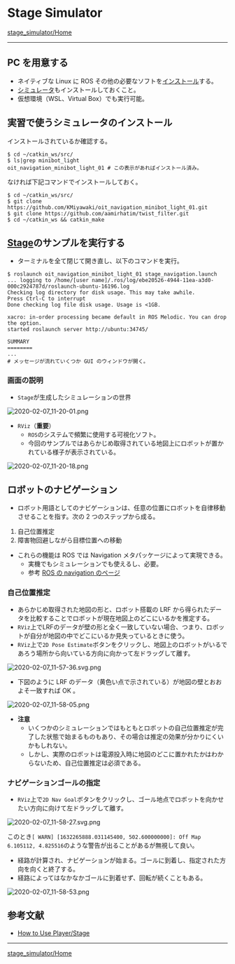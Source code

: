 # Stage Simulator

[stage_simulator/Home](Home.md)

---

## PC を用意する

- ネイティブな Linux に ROS その他の必要なソフトを[インストール](https://github.com/KMiyawaki/setup_robot_programming)する。
- [シミュレータ](https://github.com/KMiyawaki/oit_navigation_minibot_light_01)もインストールしておくこと。
- 仮想環境（WSL、Virtual Box）でも実行可能。

## 実習で使うシミュレータのインストール

インストールされているか確認する。

```shell
$ cd ~/catkin_ws/src/
$ ls|grep minibot_light
oit_navigation_minibot_light_01 # この表示があればインストール済み。
```

なければ下記コマンドでインストールしておく。

```shell
$ cd ~/catkin_ws/src/
$ git clone https://github.com/KMiyawaki/oit_navigation_minibot_light_01.git
$ git clone https://github.com/aamirhatim/twist_filter.git
$ cd ~/catkin_ws && catkin_make
```

## [Stage](http://wiki.ros.org/stage)のサンプルを実行する

- ターミナルを全て閉じて開き直し、以下のコマンドを実行。

```shell
$ roslaunch oit_navigation_minibot_light_01 stage_navigation.launch
... logging to /home/[user name]/.ros/log/ebe20526-4944-11ea-a3d0-000c2924787d/roslaunch-ubuntu-16196.log
Checking log directory for disk usage. This may take awhile.
Press Ctrl-C to interrupt
Done checking log file disk usage. Usage is <1GB.

xacro: in-order processing became default in ROS Melodic. You can drop the option.
started roslaunch server http://ubuntu:34745/

SUMMARY
========
...
# メッセージが流れていくつか GUI のウィンドウが開く。
```

### 画面の説明

- `Stage`が生成したシミュレーションの世界

![2020-02-07_11-20-01.png](./stage_simulator_01/2020-02-07_11-20-01.png)

- `RViz`（**重要**）
  - `ROS`のシステムで頻繁に使用する可視化ソフト。
  - 今回のサンプルではあらかじめ取得されている地図上にロボットが置かれている様子が表示されている。

![2020-02-07_11-20-18.png](./stage_simulator_01/2020-02-07_11-20-18.png)

## ロボットのナビゲーション

- ロボット用語としてのナビゲーションは、任意の位置にロボットを自律移動させることを指す。次の 2 つのステップから成る。

1. 自己位置推定
2. 障害物回避しながら目標位置への移動

- これらの機能は ROS では Navigation メタパッケージによって実現できる。
  - 実機でもシミュレーションでも使えるし、必要。
  - 参考 [ROS の navigation のページ](http://wiki.ros.org/navigation)

### 自己位置推定

- あらかじめ取得された地図の形と、ロボット搭載の LRF から得られたデータを比較することでロボットが現在地図上のどこにいるかを推定する。
- `RViz`上でLRFのデータが壁の形と全く一致していない場合、つまり、ロボットが自分が地図の中でどこにいるか見失っているときに使う。
- `RViz`上で`2D Pose Estimate`ボタンをクリックし、地図上のロボットがいるであろう場所から向いている方向に向かって左ドラッグして離す。

![2020-02-07_11-57-36.svg.png](./stage_simulator_01/2020-02-07_11-57-36.svg.png)

- 下図のように LRF のデータ（黄色い点で示されている）が地図の壁とおおよそ一致すれば OK 。

![2020-02-07_11-58-05.png](./stage_simulator_01/2020-02-07_11-58-05.png)

- **注意**
  - いくつかのシミュレーションではもともとロボットの自己位置推定が完了した状態で始まるものもあり、その場合は推定の効果が分かりにくいかもしれない。
  - しかし、実際のロボットは電源投入時に地図のどこに置かれたかはわからないため、自己位置推定は必須である。

### ナビゲーションゴールの指定

- `RViz`上で`2D Nav Goal`ボタンをクリックし、ゴール地点でロボットを向かせたい方向に向けて左ドラッグして離す。

![2020-02-07_11-58-27.svg.png](./stage_simulator_01/2020-02-07_11-58-27.svg.png)

このとき`[ WARN] [1632265888.031145400, 502.600000000]: Off Map 6.105112, 4.825516`のような警告が出ることがあるが無視して良い。

- 経路が計算され、ナビゲーションが始まる。ゴールに到着し、指定された方向を向くと終了する。
- 経路によってはなかなかゴールに到着せず、回転が続くこともある。

![2020-02-07_11-58-53.png](./stage_simulator_01/2020-02-07_11-58-53.png)

## 参考文献

- [How to Use Player/Stage](http://player-stage-manual.readthedocs.io/en/stable/)

---

[stage_simulator/Home](Home.md)
